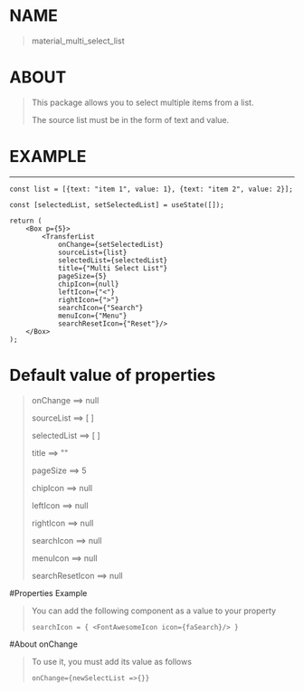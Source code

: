 # NAME
> material_multi_select_list
# ABOUT
> This package allows you to select multiple items from a list.
>
> The source list must be in the form of text and value.
# EXAMPLE
_________________________________________


    const list = [{text: "item 1", value: 1}, {text: "item 2", value: 2}];

    const [selectedList, setSelectedList] = useState([]);

    return (
        <Box p={5}>
            <TransferList
                onChange={setSelectedList}
                sourceList={list}
                selectedList={selectedList}
                title={"Multi Select List"}
                pageSize={5}
                chipIcon={null}
                leftIcon={"<"}
                rightIcon={">"}
                searchIcon={"Search"}
                menuIcon={"Menu"}
                searchResetIcon={"Reset"}/>
        </Box>
    );


# Default value of properties
> onChange  ==> null
>
> sourceList  ==> [ ]
>
> selectedList  ==> [ ]
>
> title  ==> ""
>
> pageSize  ==> 5
>
> chipIcon  ==> null
>
> leftIcon  ==> null
>
> rightIcon  ==> null
>
> searchIcon  ==> null
>
> menuIcon  ==> null
>
> searchResetIcon  ==> null

#Properties Example

> You can add the following component as a value to your property
>
> `searchIcon = { <FontAwesomeIcon icon={faSearch}/> }`
>


#About onChange
> To use it, you must add its value as follows
>
> `onChange={newSelectList =>{}}`
